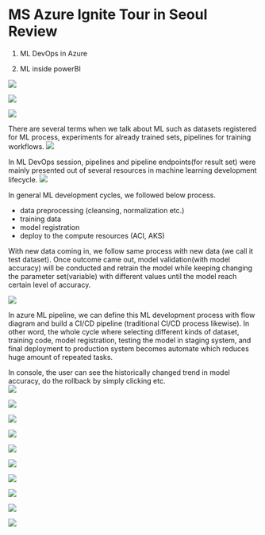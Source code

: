 # MS Azure Ignite Tour in Seoul Review

1. ML DevOps in Azure

2. ML inside powerBI

![](https://github.com/rnlduaeo/alibaba/blob/master/1.JPG?raw=true)

![](https://github.com/rnlduaeo/alibaba/blob/master/2.JPG?raw=true)

![](https://github.com/rnlduaeo/alibaba/blob/master/3.JPG?raw=true)






There are several terms when we talk about ML such as datasets registered for ML process, experiments for already trained sets, pipelines for training workflows.
![](https://github.com/rnlduaeo/alibaba/blob/master/7.JPG?raw=true)

In ML DevOps session, pipelines and pipeline endpoints(for result set) were mainly presented out of several resources in machine learning development lifecycle.
![](https://github.com/rnlduaeo/alibaba/blob/master/6.JPG?raw=true)

In general ML development cycles, we followed below process.

- data preprocessing (cleansing, normalization etc.)
- training data
- model registration
- deploy to the compute resources (ACI, AKS)

With new data coming in, we follow same process with new data (we call it test dataset). Once outcome came out, model validation(with model accuracy) will be conducted and retrain the model while keeping changing the parameter set(variable) with different values until the model reach certain level of accuracy. 

![](https://github.com/rnlduaeo/alibaba/blob/master/4.JPG?raw=true)

In azure ML pipeline, we can define this ML development process with flow diagram and build a CI/CD pipeline (traditional CI/CD process likewise). In other word, the whole cycle where selecting different kinds of dataset, training code, model registration, testing the model in staging system, and final deployment to production system becomes automate which reduces huge amount of repeated tasks. 

In console, the user can see the historically changed trend in model accuracy, do the rollback by simply clicking etc.  
![](https://github.com/rnlduaeo/alibaba/blob/master/5.JPG?raw=true)


![](https://github.com/rnlduaeo/alibaba/blob/master/8.JPG?raw=true)

![](https://github.com/rnlduaeo/alibaba/blob/master/9.JPG?raw=true)

![](https://github.com/rnlduaeo/alibaba/blob/master/10.JPG?raw=true)

![](https://github.com/rnlduaeo/alibaba/blob/master/11.JPG?raw=true)

![](https://github.com/rnlduaeo/alibaba/blob/master/12.JPG?raw=true)

![](https://github.com/rnlduaeo/alibaba/blob/master/13.JPG?raw=true)

![](https://github.com/rnlduaeo/alibaba/blob/master/14.JPG?raw=true)

![](https://github.com/rnlduaeo/alibaba/blob/master/15.JPG?raw=true)

![](https://github.com/rnlduaeo/alibaba/blob/master/16.JPG?raw=true)


<!--stackedit_data:
eyJoaXN0b3J5IjpbLTU3ODQxMTU5NSwtOTM2MzY3NzkxXX0=
-->